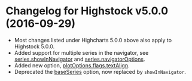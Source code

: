 # Changelog for Highstock v5.0.0 (2016-09-29)
        
- Most changes listed under Highcharts 5.0.0 above also apply to Highstock 5.0.0.
- Added support for multiple series in the navigator, see [series.showInNavigator](http://api.highcharts.com/highstock/plotOptions.series.showInNavigator) and [series.navigatorOptions](http://api.highcharts.com/highstock/plotOptions.series.navigatorOptions).
- Added new option, [plotOptions.flags.textAlign](http://api.highcharts.com/highcharts/plotOptions.flags.textAlign).
- Deprecated the [baseSeries](http://api.highcharts.com/highstock/navigator.baseSeries) option, now replaced by `showInNavigator`.